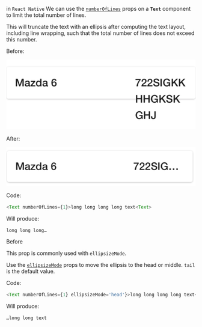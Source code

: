 
in `React Native` We can use the [`numberOfLines`](https://facebook.github.io/react-native/docs/text.html#numberoflines "numberOfLines") props  on a **`Text`** component to limit the total number of lines. 

This will truncate the text with an ellipsis after computing the text layout, including line wrapping, such that the total number of lines does not exceed this number.

Before:

![alt text](./img/overhang.png "text too long")

After:

![alt text](./img/ellipsis.png "text too long")


Code:
```javaScript
<Text numberOfLines={1}>long long long long text<Text>
```
Will produce:
```
long long long…
```
Before 


This prop is commonly used with `ellipsizeMode`.

Use the [`ellipsizeMode`](https://facebook.github.io/react-native/docs/text.html#ellipsizemode) props to move the ellipsis to the head or middle. `tail` is the default value.

Code:
```javaScript
<Text numberOfLines={1} ellipsizeMode='head'}>long long long long text<Text>
```
Will produce:
```
…long long text
```
